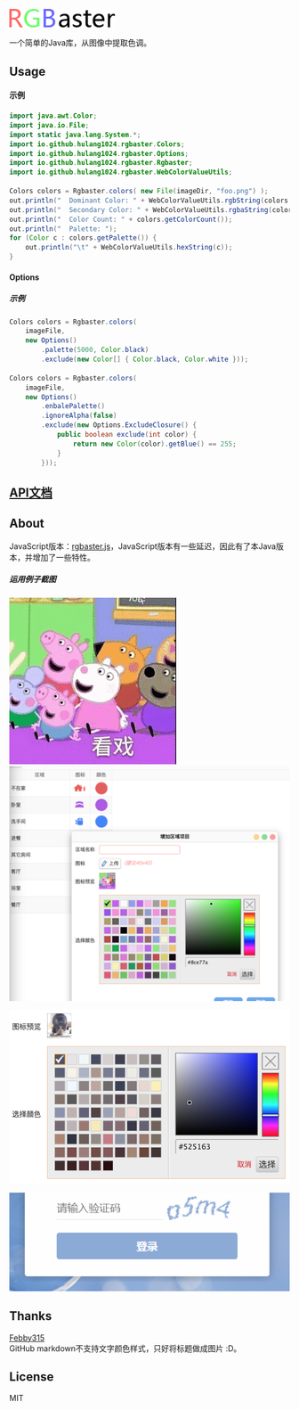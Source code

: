 <a href="#rgbaster"><img width="190" src="doc/images/title.png" alt="RGBaster"></a>


一个简单的Java库，从图像中提取色调。  


## Usage
#### 示例
```java
import java.awt.Color;
import java.io.File;
import static java.lang.System.*;
import io.github.hulang1024.rgbaster.Colors;
import io.github.hulang1024.rgbaster.Options;
import io.github.hulang1024.rgbaster.Rgbaster;
import io.github.hulang1024.rgbaster.WebColorValueUtils;

Colors colors = Rgbaster.colors( new File(imageDir, "foo.png") );
out.println("  Dominant Color: " + WebColorValueUtils.rgbString(colors.getDominant()));
out.println("  Secondary Color: " + WebColorValueUtils.rgbaString(colors.getSecondary()));
out.println("  Color Count: " + colors.getColorCount());
out.println("  Palette: ");
for (Color c : colors.getPalette()) {
    out.println("\t" + WebColorValueUtils.hexString(c));
}
```

#### Options

##### 示例
```java
Colors colors = Rgbaster.colors(
    imageFile,
    new Options()
        .palette(5000, Color.black)
        .exclude(new Color[] { Color.black, Color.white }));

Colors colors = Rgbaster.colors(
    imageFile,
    new Options()
        .enbalePalette()
        .ignoreAlpha(false)
        .exclude(new Options.ExcludeClosure() {
            public boolean exclude(int color) {
                return new Color(color).getBlue() == 255;
            }
        }));
```


## [API文档](https://hulang1024.github.io/rgbaster/doc/index.html)


## About
JavaScript版本：[rgbaster.js](https://github.com/briangonzalez/rgbaster.js)，JavaScript版本有一些延迟，因此有了本Java版本，并增加了一些特性。  

##### 运用例子截图  
![kanxi](doc/images/kanxi.gif)
![kanxi_palette](doc/images/kanxi_palette.png)

![cat_palette](doc/images/cat_palette.png)

![login_color_adaptive](doc/images/login_color_adaptive.png)


## Thanks
[Febby315](https://github.com/Febby315)  
   GitHub markdown不支持文字颜色样式，只好将标题做成图片 :D。

## License
MIT
